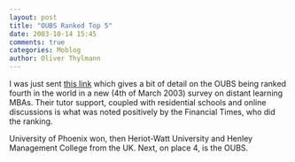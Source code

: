 ```yaml
---
layout: post
title: "OUBS Ranked Top 5"
date: 2003-10-14 15:45
comments: true
categories: Moblog
author: Oliver Thylmann
---
```



I was just sent [this link](http://www.link.msk.ru/english/mbatop5.htm) which gives a bit of detail on the OUBS being ranked fourth in the world in a new (4th of March 2003) survey on distant learning MBAs. Their tutor support, coupled with residential schools and online discussions is what was noted positively by the Financial Times, who did the ranking.

University of Phoenix won, then Heriot-Watt University and Henley Management College from the UK. Next, on place 4, is the OUBS.


